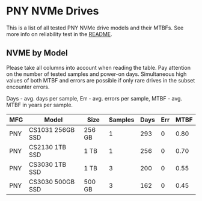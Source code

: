 PNY NVMe Drives
===============

This is a list of all tested PNY NVMe drive models and their MTBFs. See more
info on reliability test in the [README](https://github.com/bsdhw/SMART).

NVME by Model
------------

Please take all columns into account when reading the table. Pay attention on the
number of tested samples and power-on days. Simultaneous high values of both MTBF
and errors are possible if only rare drives in the subset encounter errors.

Days - avg. days per sample,
Err  - avg. errors per sample,
MTBF - avg. MTBF in years per sample.

| MFG       | Model              | Size   | Samples | Days  | Err   | MTBF |
|-----------|--------------------|--------|---------|-------|-------|------|
| PNY       | CS1031 256GB SSD   | 256 GB | 1       | 293   | 0     | 0.80   |
| PNY       | CS2130 1TB SSD     | 1 TB   | 1       | 256   | 0     | 0.70   |
| PNY       | CS3030 1TB SSD     | 1 TB   | 3       | 200   | 0     | 0.55   |
| PNY       | CS3030 500GB SSD   | 500 GB | 3       | 162   | 0     | 0.45   |
